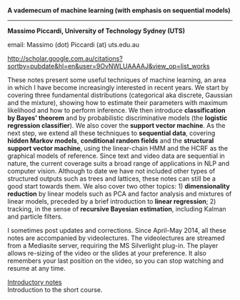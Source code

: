 **A vademecum of machine learning (with emphasis on sequential models)**

* * * * *

**Massimo Piccardi, University of Technology Sydney (UTS)**

email: Massimo (dot) Piccardi (at) uts.edu.au

http://scholar.google.com.au/citations?sortby=pubdate&hl=en&user=9OvNWLUAAAAJ&view_op=list_works

These notes present some useful techniques of machine learning, an area in which I have become increasingly interested in recent years. We start by covering three fundamental distributions (categorical aka discrete, Gaussian and the mixture), showing how to estimate their parameters with maximum likelihood and how to perform inference. We then introduce **classification by Bayes' theorem** and by probabilistic discriminative models (the **logistic regression classifier**). We also cover the **support vector machine**.
As the next step, we extend all these techniques to **sequential data**, covering **hidden Markov models**, **conditional random fields** and the **structural support vector machine**, using the linear-chain HMM and the HCRF as the graphical models of reference. Since text and video data are sequential in nature, the current coverage suits a broad range of applications in NLP and computer vision. Although to date we have not included other types of structured outputs such as trees and lattices, these notes can still be a good start towards them. We also cover two other topics: 1) **dimensionality reduction** by linear models such as PCA and factor analysis and mixtures of linear models, preceded by a brief introduction to **linear regression**; 2) tracking, in the sense of **recursive Bayesian estimation**, including Kalman and particle filters.

I sometimes post updates and corrections. Since April-May 2014, all these notes are accompanied by videolectures. The videolectures are streamed from a Mediasite server, requiring the MS Silverlight plug-in. The player allows re-sizing of the video or the slides at your preference. It also remembers your last position on the video, so you can stop watching and resume at any time.

[Introductory notes](SPR_00_Intro_v4.pdf)\
Introduction to the short course.
